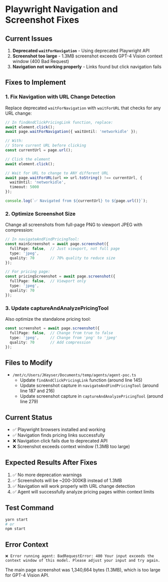 # Playwright Navigation and Screenshot Fixes

## Current Issues

1. **Deprecated `waitForNavigation`** - Using deprecated Playwright API
2. **Screenshot too large** - 1.3MB screenshot exceeds GPT-4 Vision context window (400 Bad Request)
3. **Navigation not working properly** - Links found but click navigation fails

## Fixes to Implement

### 1. Fix Navigation with URL Change Detection

Replace deprecated `waitForNavigation` with `waitForURL` that checks for any URL change:

```typescript
// In findAndClickPricingLink function, replace:
await element.click();
await page.waitForNavigation({ waitUntil: 'networkidle' });

// With:
// Store current URL before clicking
const currentUrl = page.url();

// Click the element
await element.click();

// Wait for URL to change to ANY different URL
await page.waitForURL(url => url.toString() !== currentUrl, {
  waitUntil: 'networkidle',
  timeout: 5000
});

console.log(`✅ Navigated from ${currentUrl} to ${page.url()}`);
```

### 2. Optimize Screenshot Size

Change all screenshots from full-page PNG to viewport JPEG with compression:

```typescript
// In navigateAndFindPricingTool:
const mainScreenshot = await page.screenshot({ 
  fullPage: false,  // Just viewport, not full page
  type: 'jpeg',
  quality: 70       // 70% quality to reduce size
});

// For pricing page:
const pricingScreenshot = await page.screenshot({ 
  fullPage: false,  // Viewport only
  type: 'jpeg',
  quality: 70
});
```

### 3. Update captureAndAnalyzePricingTool

Also optimize the standalone pricing tool:

```typescript
const screenshot = await page.screenshot({ 
  fullPage: false,  // Change from true to false
  type: 'jpeg',     // Change from 'png' to 'jpeg'
  quality: 70       // Add compression
});
```

## Files to Modify

- `/mnt/c/Users/JKeyser/Documents/temp/agents/agent-poc.ts`
  - Update `findAndClickPricingLink` function (around line 145)
  - Update screenshot capture in `navigateAndFindPricingTool` (around line 187 and 216)
  - Update screenshot capture in `captureAndAnalyzePricingTool` (around line 279)

## Current Status

- ✅ Playwright browsers installed and working
- ✅ Navigation finds pricing links successfully
- ❌ Navigation click fails due to deprecated API
- ❌ Screenshot exceeds context window (1.3MB too large)

## Expected Results After Fixes

1. ✅ No more deprecation warnings
2. ✅ Screenshots will be ~200-300KB instead of 1.3MB
3. ✅ Navigation will work properly with URL change detection
4. ✅ Agent will successfully analyze pricing pages within context limits

## Test Command

```bash
yarn start
# or
npm start
```

## Error Context

```
❌ Error running agent: BadRequestError: 400 Your input exceeds the context window of this model. Please adjust your input and try again.
```

The main page screenshot was 1,340,664 bytes (1.3MB), which is too large for GPT-4 Vision API.